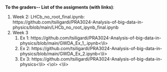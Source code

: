 <b> To the graders-- List of the assigments (with links)</b>:
<ol>
<li> Week 2: LHCb_no_root_final.ipynb: https://github.com/tsiligardi/PRA3024-Analysis-of-big-data-in-physics/blob/main/LHCb_no_root_ipynb_final.ipynb </li>
<li> Week 3
  <ol>
    <li>Ex 1: https://github.com/tsiligardi/PRA3024-Analysis-of-big-data-in-physics/blob/main/GWDA_Ex_1_.ipynb<\li>
    <li>Ex 2: https://github.com/tsiligardi/PRA3024-Analysis-of-big-data-in-physics/blob/main/GWDA_Ex_2.ipynb<\li>
    <li>Ex 3: https://github.com/tsiligardi/PRA3024-Analysis-of-big-data-in-physics<\li>
  <\ol>
<\li>
</ol>
